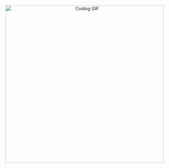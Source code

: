 <div align="center">
  <img height="500" src="https://i.pinimg.com/originals/e7/be/14/e7be1401e2080de3e8b79c12bfc34e9c.gif" alt="Coding GIF" />
</div>
